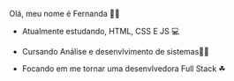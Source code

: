 Olá, meu nome é Fernanda  🙋‍♀️

- Atualmente estudando, HTML, CSS E JS 💻

- Cursando Análise e desenvlvimento de sistemas👨‍🎓
- Focando em me tornar uma desenvlvedora Full Stack ☘

